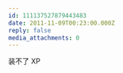 ```yaml
---
id: 111137527879443483
date: 2011-11-09T00:23:00.000Z
reply: false
media_attachments: 0
---
```


装不了 XP ​​​​

